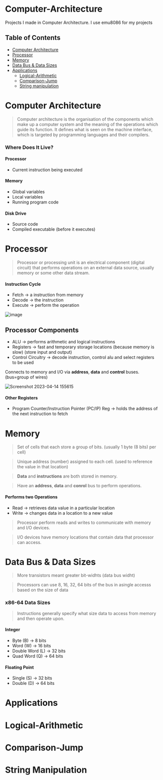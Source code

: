 # Computer-Architecture
Projects I made in Computer Architecture. I use emu8086 for my projects


## Table of Contents
- [Computer Architecture](#computer-architecture)
- [Processor](#processor)
- [Memory](#memory)
- [Data Bus & Data Sizes](#data-bus--data-sizes)
- [Applications](#applications)
  - [Logical-Arithmetic](#logical-arithmetic)
  - [Comparison-Jump](#comparison-jump)
  - [String manipulation](#string-manipulation)
 
# Computer Architecture

> Computer architecture is the organisation of the components which make up a computer system and the meaning of the operations which guide its function. It defines what is seen on the machine interface, which is targeted by programming languages and their compilers. 

### Where Does It Live?

#### Processor
- Current instruction being executed

#### Memory
- Global variables
- Local variables
- Running program code

#### Disk Drive
- Source code
- Compiled executable (before it executes)


# Processor

> Processor or processing unit is an electrical component (digital circuit) that performs operations on an external data source, usually memory or some other data stream.

#### Instruction Cycle
- Fetch -> a instruction from memory
- Decode -> the instruction
- Execute -> perform the operation

![image](https://user-images.githubusercontent.com/102357822/232050296-974a6a4b-ef9e-4303-94a8-4f57a16f79ea.png)

## Processor Components
- ALU -> performs arithmetic and logical instructions
- Registers -> fast and temporary storage locations (because memory is slow) (store input and output)
- Control Circuitry -> decode instruction, control alu and select registers to be used

Connects to memory and I/O via **address**, **data** and **control** buses. (bus=group of wires)

![Screenshot 2023-04-14 155615](https://user-images.githubusercontent.com/102357822/232049838-8e3ae109-0321-4358-8079-662ddacc3c1e.png)

#### Other Registers
- Program Counter/Instruction Pointer (PC/IP) Reg -> holds the address of the next instruction to fetch


# Memory

> Set of cells that each store a group of bits. (usually 1 byte (8 bits) per cell)

> Unique address (number) assigned to each cell. (used to reference the value in that location)

> **Data** and **instructions** are both stored in memory.

> Have an **address**, **data** and **conrol** bus to perform operations.

#### Performs two Operations
- Read -> retrieves data value in a particular location
- Write -> changes data in a location to a new value

> Processor perform reads and writes to communicate with memory and I/O devices.

> I/O devices have memory locations that contain data that processor can access.


# Data Bus & Data Sizes

> More transistors meant greater bit-widhts (data bus widht)

> Processors can use 8, 16, 32, 64 bits of the bus in asingle accesss based on the size of data

### x86-64 Data Sizes
> Instructions generally specify what size data to access from memory and then operate upon.

#### Integer              
- Byte (B) -> 8 bits        
- Word (W) -> 16 bits
- Double Word (L) -> 32 bits
- Quad Word (Q) -> 64 bits


#### Floating Point
 - Single (S) -> 32 bits
 - Double (D) -> 64 bits


# Applications
# Logical-Arithmetic

# Comparison-Jump

# String Manipulation
